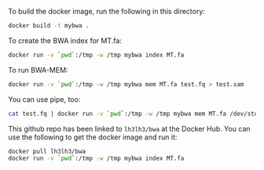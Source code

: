 To build the docker image, run the following in this directory:
```sh
docker build -t mybwa .
```
To create the BWA index for MT.fa:
```sh
docker run -v `pwd`:/tmp -w /tmp mybwa index MT.fa
```
To run BWA-MEM:
```sh
docker run -v `pwd`:/tmp -w /tmp mybwa mem MT.fa test.fq > test.sam
```
You can use pipe, too:
```sh
cat test.fq | docker run -v `pwd`:/tmp -w /tmp mybwa mem MT.fa /dev/stdin > test.sam
```
This github repo has been linked to `lh3lh3/bwa` at the Docker Hub. You can use
the following to get the docker image and run it:
```sh
docker pull lh3lh3/bwa
docker run -v `pwd`:/tmp -w /tmp mybwa index MT.fa
```
